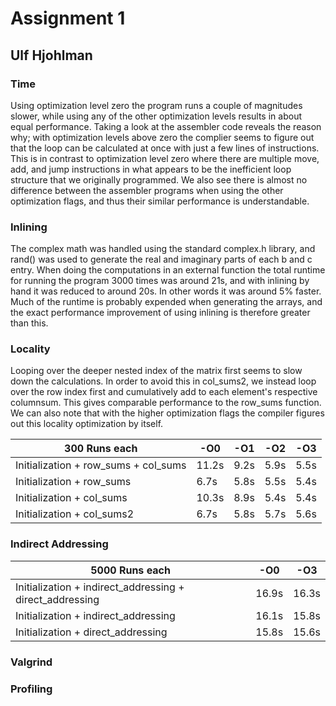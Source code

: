 # Assignment 1
## Ulf Hjohlman
### Time
Using optimization level zero the program runs a couple of magnitudes slower, while using any of the other optimization levels results in about equal performance. Taking a look at the assembler code reveals the reason why; with optimization levels above zero the complier seems to figure out that the loop can be calculated at once with just a few lines of instructions. This is in contrast to optimization level zero where there are multiple move, add, and jump instructions in what appears to be the inefficient loop structure that we originally programmed. We also see there is almost no difference between the assembler programs when using the other optimization flags, and thus their similar performance is understandable.

### Inlining
The complex math was handled using the standard complex.h library, and rand() was used to generate the real and imaginary parts of each b and c entry. When doing the computations in an external function the total runtime for running the program 3000 times was around 21s, and with inlining by hand it was reduced to around 20s. In other words it was around 5% faster. Much of the runtime is probably expended when generating the arrays, and the exact performance improvement of using inlining is therefore greater than this.

### Locality
Looping over the deeper nested index of the matrix first seems to slow down the calculations. In order to avoid this in col_sums2, we instead loop over the row index first and cumulatively add to each element's respective columnsum. This gives comparable performance to the row_sums function. We can also note that with the higher optimization flags the compiler figures out this locality optimization by itself.  

| 300 Runs each                        | -O0   | -O1  | -O2  | -O3  |
|--------------------------------------|-------|------|------|------|
| Initialization + row_sums + col_sums | 11.2s | 9.2s | 5.9s | 5.5s |
| Initialization + row_sums            | 6.7s  | 5.8s | 5.5s | 5.4s |
| Initialization + col_sums            | 10.3s | 8.9s | 5.4s | 5.4s |
| Initialization + col_sums2           | 6.7s  | 5.8s | 5.7s | 5.6s |

### Indirect Addressing

| 5000 Runs each                                           | -O0   |  -O3  |
|----------------------------------------------------------|-------|-------|
| Initialization + indirect_addressing + direct_addressing | 16.9s | 16.3s |
| Initialization + indirect_addressing                     | 16.1s | 15.8s |
| Initialization + direct_addressing                       | 15.8s | 15.6s |


### Valgrind

### Profiling
